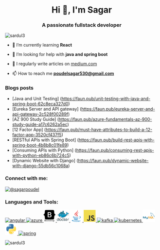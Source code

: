 <h1 align="center">Hi 👋, I'm Sagar</h1>
<h3 align="center">A passionate fullstack developer</h3>

<p align="left"> <img src="https://komarev.com/ghpvc/?username=sardul3&label=Profile%20views&color=0e75b6&style=flat" alt="sardul3" /> </p>

<!-- <p align="left"> <a href="https://github.com/ryo-ma/github-profile-trophy"><img src="https://github-profile-trophy.vercel.app/?username=sardul3" alt="sardul3" /></a> </p>

<p align="left"> <a href="https://twitter.com/" target="blank"><img src="https://img.shields.io/twitter/follow/?logo=twitter&style=for-the-badge" alt="" /></a> </p>
 -->
- 🌱 I’m currently learning **React**

- 🤝 I’m looking for help with **java and spring boot**

- 📝 I regularly write articles on [medium.com](https://www.medium.com)

- 📫 How to reach me **poudelsagar530@gmail.com**

### Blogs posts
- [Java and Unit Testing] (https://faun.pub/unit-testing-with-java-and-spring-boot-62c8eca327d0)
- [Eureka Server and API gateway] (https://faun.pub/eureka-server-and-api-gateway-2c528f00289f)
- [AZ 900 Study Guide] (https://faun.pub/azure-fundamentals-az-900-study-guide-a17c6262a5ec)
- [12 Factor App] (https://faun.pub/must-have-attributes-to-build-a-12-factor-app-3520cf437f5)
- [RESTful APIs with Spring Boot] (https://faun.pub/build-rest-apis-with-spring-boot-4b8b8c01fe89)
- [Consuming APIs with Python] (https://faun.pub/consuming-rest-apis-with-python-eb86c6b724c5)
- [Dynamic Website with Django] (https://faun.pub/dynamic-website-with-django-55db56c1068a)
<!-- BLOG-POST-LIST:START -->
<!-- BLOG-POST-LIST:END -->

<h3 align="left">Connect with me:</h3>
<p align="left">
<a href="https://medium.com/@sagarpoudel" target="blank"><img align="center" src="https://raw.githubusercontent.com/rahuldkjain/github-profile-readme-generator/master/src/images/icons/Social/medium.svg" alt="@sagarpoudel" height="30" width="40" /></a>
</p>

<h3 align="left">Languages and Tools:</h3>
<p align="left"> <a href="https://angular.io" target="_blank" rel="noreferrer"> <img src="https://angular.io/assets/images/logos/angular/angular.svg" alt="angular" width="40" height="40"/> </a> <a href="https://azure.microsoft.com/en-in/" target="_blank" rel="noreferrer"> <img src="https://www.vectorlogo.zone/logos/microsoft_azure/microsoft_azure-icon.svg" alt="azure" width="40" height="40"/> </a> <a href="https://getbootstrap.com" target="_blank" rel="noreferrer"> <img src="https://raw.githubusercontent.com/devicons/devicon/master/icons/bootstrap/bootstrap-plain-wordmark.svg" alt="bootstrap" width="40" height="40"/> </a> <a href="https://www.docker.com/" target="_blank" rel="noreferrer"> <img src="https://raw.githubusercontent.com/devicons/devicon/master/icons/docker/docker-original-wordmark.svg" alt="docker" width="40" height="40"/> </a> <a href="https://www.java.com" target="_blank" rel="noreferrer"> <img src="https://raw.githubusercontent.com/devicons/devicon/master/icons/java/java-original.svg" alt="java" width="40" height="40"/> </a> <a href="https://developer.mozilla.org/en-US/docs/Web/JavaScript" target="_blank" rel="noreferrer"> <img src="https://raw.githubusercontent.com/devicons/devicon/master/icons/javascript/javascript-original.svg" alt="javascript" width="40" height="40"/> </a> <a href="https://kafka.apache.org/" target="_blank" rel="noreferrer"> <img src="https://www.vectorlogo.zone/logos/apache_kafka/apache_kafka-icon.svg" alt="kafka" width="40" height="40"/> </a> <a href="https://kubernetes.io" target="_blank" rel="noreferrer"> <img src="https://www.vectorlogo.zone/logos/kubernetes/kubernetes-icon.svg" alt="kubernetes" width="40" height="40"/> </a> <a href="https://www.mysql.com/" target="_blank" rel="noreferrer"> <img src="https://raw.githubusercontent.com/devicons/devicon/master/icons/mysql/mysql-original-wordmark.svg" alt="mysql" width="40" height="40"/> </a> <a href="https://www.python.org" target="_blank" rel="noreferrer"> <img src="https://raw.githubusercontent.com/devicons/devicon/master/icons/python/python-original.svg" alt="python" width="40" height="40"/> </a> <a href="https://spring.io/" target="_blank" rel="noreferrer"> <img src="https://www.vectorlogo.zone/logos/springio/springio-icon.svg" alt="spring" width="40" height="40"/> </a> </p>

<p><img align="left" src="https://github-readme-stats.vercel.app/api/top-langs?username=sardul3&show_icons=true&locale=en&layout=compact" alt="sardul3" /></p>

<!-- <p>&nbsp;<img align="center" src="https://github-readme-stats.vercel.app/api?username=sardul3&show_icons=true&locale=en" alt="sardul3" /></p>

<p><img align="center" src="https://github-readme-streak-stats.herokuapp.com/?user=sardul3&" alt="sardul3" /></p> -->

